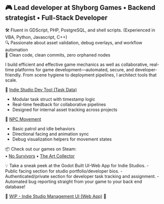 ## 🎮 Lead developer at Shyborg Games • Backend strategist • Full-Stack Developer

🛠️ Fluent in GDScript, PHP, PostgreSQL, and shell scripts. (Experienced in VBA, Python, Javascript, C++)               
🔍 Passionate about asset validation, debug overlays, and workflow automation  
🚀 Clean code, clean commits, zero orphaned nodes

I build efficient and effective game mechanics as well as collaborative, real-time platforms for game development—automated, secure, and developer-friendly. From scene hygiene to deployment pipelines, I architect tools that scale.

🧰 [Indie Studio Dev Tool (Task Data)](https://github.com/JessesDevlog/Example-Scripts/blob/main/IndieGameStudio-DevTool)  
- Modular task struct with timestamp logic  
- Real-time feedback for collaborative pipelines  
- Designed for internal asset tracking across projects

🏃 [NPC Movement](https://github.com/JessesDevlog/Example-Scripts/blob/main/No%20Survivors%20-%20NPC_Movement.gd)  
- Basic patrol and idle behaviors  
- Directional facing and animation sync  
- Debug visualization helpers for movement states

📦 Check out our games on Steam:  
• [No Survivors](https://store.steampowered.com/app/3500350/No_Survivors/) 
• [The Art Collector](https://store.steampowered.com/app/2986690/The_Art_Collector/?curator_clanid=45012716)


💡 Take a sneak peek at the Godot Built UI-Web App for Indie Studios.
-Public facing section for studio portfolio/developer bios.
-Authenticated/private section for developer task tracking and assignment.
-Automated bug reporting straight from your game to your back end database!

🚧 [WIP - Indie Studio Management UI (Web App)](https://shyborg-games-dev-web.onrender.com/) 🚧

<!--
**JessesDevlog/JessesDevlog** is a ✨ _special_ ✨ repository because its `README.md` (this file) appears on your GitHub profile.

Here are some ideas to get you started:

- 🔭 I’m currently working on ...
- 🌱 I’m currently learning ...
- 👯 I’m looking to collaborate on ...
- 🤔 I’m looking for help with ...
- 💬 Ask me about ...
- 📫 How to reach me: ...
- 😄 Pronouns: ...
- ⚡ Fun fact: ...
-->
